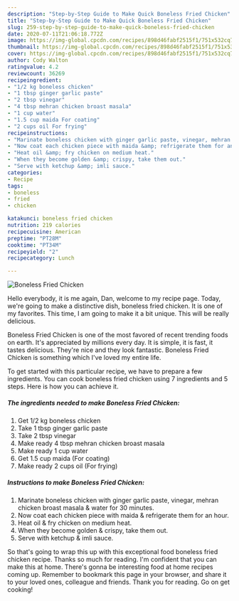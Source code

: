 ```yaml
---
description: "Step-by-Step Guide to Make Quick Boneless Fried Chicken"
title: "Step-by-Step Guide to Make Quick Boneless Fried Chicken"
slug: 259-step-by-step-guide-to-make-quick-boneless-fried-chicken
date: 2020-07-11T21:06:18.772Z
image: https://img-global.cpcdn.com/recipes/898d46fabf2515f1/751x532cq70/boneless-fried-chicken-recipe-main-photo.jpg
thumbnail: https://img-global.cpcdn.com/recipes/898d46fabf2515f1/751x532cq70/boneless-fried-chicken-recipe-main-photo.jpg
cover: https://img-global.cpcdn.com/recipes/898d46fabf2515f1/751x532cq70/boneless-fried-chicken-recipe-main-photo.jpg
author: Cody Walton
ratingvalue: 4.2
reviewcount: 36269
recipeingredient:
- "1/2 kg boneless chicken"
- "1 tbsp ginger garlic paste"
- "2 tbsp vinegar"
- "4 tbsp mehran chicken broast masala"
- "1 cup water"
- "1.5 cup maida For coating"
- "2 cups oil For frying"
recipeinstructions:
- "Marinate boneless chicken with ginger garlic paste, vinegar, mehran chicken broast masala &amp; water for 30 minutes."
- "Now coat each chicken piece with maida &amp; refrigerate them for an hour."
- "Heat oil &amp; fry chicken on medium heat."
- "When they become golden &amp; crispy, take them out."
- "Serve with ketchup &amp; imli sauce."
categories:
- Recipe
tags:
- boneless
- fried
- chicken

katakunci: boneless fried chicken 
nutrition: 219 calories
recipecuisine: American
preptime: "PT28M"
cooktime: "PT34M"
recipeyield: "2"
recipecategory: Lunch

---
```



![Boneless Fried Chicken](https://img-global.cpcdn.com/recipes/898d46fabf2515f1/751x532cq70/boneless-fried-chicken-recipe-main-photo.jpg)

Hello everybody, it is me again, Dan, welcome to my recipe page. Today, we're going to make a distinctive dish, boneless fried chicken. It is one of my favorites. This time, I am going to make it a bit unique. This will be really delicious.

Boneless Fried Chicken is one of the most favored of recent trending foods on earth. It's appreciated by millions every day. It is simple, it is fast, it tastes delicious. They're nice and they look fantastic. Boneless Fried Chicken is something which I've loved my entire life.




To get started with this particular recipe, we have to prepare a few ingredients. You can cook boneless fried chicken using 7 ingredients and 5 steps. Here is how you can achieve it.

<!--inarticleads1-->

##### The ingredients needed to make Boneless Fried Chicken:

1. Get 1/2 kg boneless chicken
1. Take 1 tbsp ginger garlic paste
1. Take 2 tbsp vinegar
1. Make ready 4 tbsp mehran chicken broast masala
1. Make ready 1 cup water
1. Get 1.5 cup maida (For coating)
1. Make ready 2 cups oil (For frying)




<!--inarticleads2-->

##### Instructions to make Boneless Fried Chicken:

1. Marinate boneless chicken with ginger garlic paste, vinegar, mehran chicken broast masala &amp; water for 30 minutes.
1. Now coat each chicken piece with maida &amp; refrigerate them for an hour.
1. Heat oil &amp; fry chicken on medium heat.
1. When they become golden &amp; crispy, take them out.
1. Serve with ketchup &amp; imli sauce.




So that's going to wrap this up with this exceptional food boneless fried chicken recipe. Thanks so much for reading. I'm confident that you can make this at home. There's gonna be interesting food at home recipes coming up. Remember to bookmark this page in your browser, and share it to your loved ones, colleague and friends. Thank you for reading. Go on get cooking!
